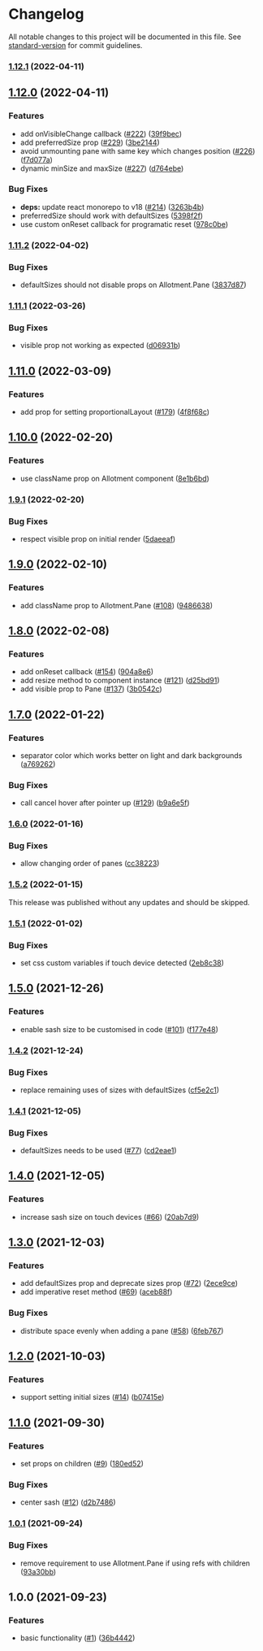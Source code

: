 # Changelog

All notable changes to this project will be documented in this file. See [standard-version](https://github.com/conventional-changelog/standard-version) for commit guidelines.

### [1.12.1](https://github.com/johnwalley/allotment/compare/v1.12.0...v1.12.1) (2022-04-11)

## [1.12.0](https://github.com/johnwalley/allotment/compare/v1.11.2...v1.12.0) (2022-04-11)

### Features

- add onVisibleChange callback ([#222](https://github.com/johnwalley/allotment/issues/222)) ([39f9bec](https://github.com/johnwalley/allotment/commit/39f9bec2627b7496ee6270fe3ff67e8a1f90e94e))
- add preferredSize prop ([#229](https://github.com/johnwalley/allotment/issues/229)) ([3be2144](https://github.com/johnwalley/allotment/commit/3be21441660475a5c71c604dbb11ac84630df913))
- avoid unmounting pane with same key which changes position ([#226](https://github.com/johnwalley/allotment/issues/226)) ([f7d077a](https://github.com/johnwalley/allotment/commit/f7d077a1d71d51139ce7386be0538dcdd29c08e1))
- dynamic minSize and maxSize ([#227](https://github.com/johnwalley/allotment/issues/227)) ([d764ebe](https://github.com/johnwalley/allotment/commit/d764ebe241faead5bdecd9311135ff1f39a40935))

### Bug Fixes

- **deps:** update react monorepo to v18 ([#214](https://github.com/johnwalley/allotment/issues/214)) ([3263b4b](https://github.com/johnwalley/allotment/commit/3263b4b2a5a24e9d97e8ff4a2db3f783240ee97a))
- preferredSize should work with defaultSizes ([5398f2f](https://github.com/johnwalley/allotment/commit/5398f2fe6fa466fe6ed05fb3e7ced61745b8ca51))
- use custom onReset callback for programatic reset ([978c0be](https://github.com/johnwalley/allotment/commit/978c0be46b1427056b7ecc0101fe2090720354ad))

### [1.11.2](https://github.com/johnwalley/allotment/compare/v1.11.1...v1.11.2) (2022-04-02)

### Bug Fixes

- defaultSizes should not disable props on Allotment.Pane ([3837d87](https://github.com/johnwalley/allotment/commit/3837d87538089cea6c53635f9a657fcf75296b9e))

### [1.11.1](https://github.com/johnwalley/allotment/compare/v1.11.0...v1.11.1) (2022-03-26)

### Bug Fixes

- visible prop not working as expected ([d06931b](https://github.com/johnwalley/allotment/commit/d06931b7ba37248f4c61f0768d3ba571141b4fdf))

## [1.11.0](https://github.com/johnwalley/allotment/compare/v1.10.0...v1.11.0) (2022-03-09)

### Features

- add prop for setting proportionalLayout ([#179](https://github.com/johnwalley/allotment/issues/179)) ([4f8f68c](https://github.com/johnwalley/allotment/commit/4f8f68c3d2ae99108b97befc5ab787873c7e3f77))

## [1.10.0](https://github.com/johnwalley/allotment/compare/v1.9.1...v1.10.0) (2022-02-20)

### Features

- use className prop on Allotment component ([8e1b6bd](https://github.com/johnwalley/allotment/commit/8e1b6bde537d03318bd441b9dfdb2816c20bfb2c))

### [1.9.1](https://github.com/johnwalley/allotment/compare/v1.9.0...v1.9.1) (2022-02-20)

### Bug Fixes

- respect visible prop on initial render ([5daeeaf](https://github.com/johnwalley/allotment/commit/5daeeafdc50c810ade14f02492bb73ad343164fc))

## [1.9.0](https://github.com/johnwalley/allotment/compare/v1.8.0...v1.9.0) (2022-02-10)

### Features

- add className prop to Allotment.Pane ([#108](https://github.com/johnwalley/allotment/issues/108)) ([9486638](https://github.com/johnwalley/allotment/commit/94866382d2580220a3502f8194c18eb93cd721ec))

## [1.8.0](https://github.com/johnwalley/allotment/compare/v1.7.0...v1.8.0) (2022-02-08)

### Features

- add onReset callback ([#154](https://github.com/johnwalley/allotment/issues/154)) ([904a8e6](https://github.com/johnwalley/allotment/commit/904a8e6acbf3692b4f2cb7fa102799872c70243d))
- add resize method to component instance ([#121](https://github.com/johnwalley/allotment/issues/121)) ([d25bd91](https://github.com/johnwalley/allotment/commit/d25bd91bde05c33bdebf586868a38a03056d8d57))
- add visible prop to Pane ([#137](https://github.com/johnwalley/allotment/issues/137)) ([3b0542c](https://github.com/johnwalley/allotment/commit/3b0542c24165c0cb054ee12a682c1b153a2de5ad))

## [1.7.0](https://github.com/johnwalley/allotment/compare/v1.6.0...v1.7.0) (2022-01-22)

### Features

- separator color which works better on light and dark backgrounds ([a769262](https://github.com/johnwalley/allotment/commit/a769262de79658cda4866edbafe4ffb8e5f0773a))

### Bug Fixes

- call cancel hover after pointer up ([#129](https://github.com/johnwalley/allotment/issues/129)) ([b9a6e5f](https://github.com/johnwalley/allotment/commit/b9a6e5f10f89298e9935f14c9d52f63ec8527e2c))

### [1.6.0](https://github.com/johnwalley/allotment/compare/v1.5.2...v1.6.0) (2022-01-16)

### Bug Fixes

- allow changing order of panes ([cc38223](https://github.com/johnwalley/allotment/commit/cc38223e3f4315f61a50126630170c25ab8b5e1f))

### [1.5.2](https://github.com/johnwalley/allotment/compare/v1.5.1...v1.5.2) (2022-01-15)

This release was published without any updates and should be skipped.

### [1.5.1](https://github.com/johnwalley/allotment/compare/v1.5.0...v1.5.1) (2022-01-02)

### Bug Fixes

- set css custom variables if touch device detected ([2eb8c38](https://github.com/johnwalley/allotment/commit/2eb8c387009f013bd0440b83f4a41a53277c76ff))

## [1.5.0](https://github.com/johnwalley/allotment/compare/v1.4.2...v1.5.0) (2021-12-26)

### Features

- enable sash size to be customised in code ([#101](https://github.com/johnwalley/allotment/issues/101)) ([f177e48](https://github.com/johnwalley/allotment/commit/f177e48bdf4e12533b8e5dcdd76cd94802c83710))

### [1.4.2](https://github.com/johnwalley/allotment/compare/v1.4.1...v1.4.2) (2021-12-24)

### Bug Fixes

- replace remaining uses of sizes with defaultSizes ([cf5e2c1](https://github.com/johnwalley/allotment/commit/cf5e2c1dd77dd5a3edc4bd6f903acb824a90ed39))

### [1.4.1](https://github.com/johnwalley/allotment/compare/v1.4.0...v1.4.1) (2021-12-05)

### Bug Fixes

- defaultSizes needs to be used ([#77](https://github.com/johnwalley/allotment/issues/77)) ([cd2eae1](https://github.com/johnwalley/allotment/commit/cd2eae13116af91af00846e212452287cfb7c607))

## [1.4.0](https://github.com/johnwalley/allotment/compare/v1.3.0...v1.4.0) (2021-12-05)

### Features

- increase sash size on touch devices ([#66](https://github.com/johnwalley/allotment/issues/66)) ([20ab7d9](https://github.com/johnwalley/allotment/commit/20ab7d93ab836af864a67531b3c5c1244e23a3b8))

## [1.3.0](https://github.com/johnwalley/allotment/compare/v1.2.0...v1.3.0) (2021-12-03)

### Features

- add defaultSizes prop and deprecate sizes prop ([#72](https://github.com/johnwalley/allotment/issues/72)) ([2ece9ce](https://github.com/johnwalley/allotment/commit/2ece9ce2f8142d1c28b5394743d73f920f4489e2))
- add imperative reset method ([#69](https://github.com/johnwalley/allotment/issues/69)) ([aceb88f](https://github.com/johnwalley/allotment/commit/aceb88f2de9e454dfce2ccd35bc4e23c8d8e3cb7))

### Bug Fixes

- distribute space evenly when adding a pane ([#58](https://github.com/johnwalley/allotment/issues/58)) ([6feb767](https://github.com/johnwalley/allotment/commit/6feb767cb8a289f5c167ae981b435e4c02f50215))

## [1.2.0](https://github.com/johnwalley/allotment/compare/v1.1.0...v1.2.0) (2021-10-03)

### Features

- support setting initial sizes ([#14](https://github.com/johnwalley/allotment/issues/14)) ([b07415e](https://github.com/johnwalley/allotment/commit/b07415e0539ca28f123a143c88aa28de7ec80b75))

## [1.1.0](https://github.com/johnwalley/allotment/compare/v1.0.1...v1.1.0) (2021-09-30)

### Features

- set props on children ([#9](https://github.com/johnwalley/allotment/issues/9)) ([180ed52](https://github.com/johnwalley/allotment/commit/180ed52bced6d74860142092f27800728896d97e))

### Bug Fixes

- center sash ([#12](https://github.com/johnwalley/allotment/issues/12)) ([d2b7486](https://github.com/johnwalley/allotment/commit/d2b74867dae30ae05f3f20f4d4a29cc8ebc7a9e7))

### [1.0.1](https://github.com/johnwalley/allotment/compare/v1.0.0...v1.0.1) (2021-09-24)

### Bug Fixes

- remove requirement to use Allotment.Pane if using refs with children ([93a30bb](https://github.com/johnwalley/allotment/commit/93a30bb58c9d12b1a3b4a441f57613aea79e7923))

## 1.0.0 (2021-09-23)

### Features

- basic functionality ([#1](https://github.com/johnwalley/allotment/issues/1)) ([36b4442](https://github.com/johnwalley/allotment/commit/36b44425f9ea8d6d18e2e74cabfbc9813c52c0fd))
